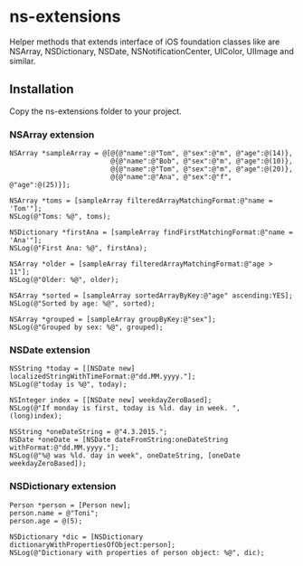 # ns-extensions
Helper methods that extends interface of iOS foundation classes like are NSArray, NSDictionary, NSDate, NSNotificationCenter, UIColor, UIImage and similar.

## Installation

Copy the ns-extensions folder to your project.

### NSArray extension

    NSArray *sampleArray = @[@{@"name":@"Tom", @"sex":@"m", @"age":@(14)},
                             @{@"name":@"Bob", @"sex":@"m", @"age":@(10)},
                             @{@"name":@"Tom", @"sex":@"m", @"age":@(20)},
                             @{@"name":@"Ana", @"sex":@"f", @"age":@(25)}];
    
    NSArray *toms = [sampleArray filteredArrayMatchingFormat:@"name = 'Tom'"];
    NSLog(@"Toms: %@", toms);
    
    NSDictionary *firstAna = [sampleArray findFirstMatchingFormat:@"name = 'Ana'"];
    NSLog(@"First Ana: %@", firstAna);
    
    NSArray *older = [sampleArray filteredArrayMatchingFormat:@"age > 11"];
    NSLog(@"Older: %@", older);
    
    NSArray *sorted = [sampleArray sortedArrayByKey:@"age" ascending:YES];
    NSLog(@"Sorted by age: %@", sorted);
    
    NSArray *grouped = [sampleArray groupByKey:@"sex"];
    NSLog(@"Grouped by sex: %@", grouped);

### NSDate extension

    NSString *today = [[NSDate new] localizedStringWithTimeFormat:@"dd.MM.yyyy."];
    NSLog(@"today is %@", today);
    
    NSInteger index = [[NSDate new] weekdayZeroBased];
    NSLog(@"If monday is first, today is %ld. day in week. ", (long)index);
    
    NSString *oneDateString = @"4.3.2015.";
    NSDate *oneDate = [NSDate dateFromString:oneDateString withFormat:@"dd.MM.yyyy."];
    NSLog(@"%@ was %ld. day in week", oneDateString, [oneDate weekdayZeroBased]);
    
### NSDictionary extension

    Person *person = [Person new];
    person.name = @"Toni";
    person.age = @(5);
    
    NSDictionary *dic = [NSDictionary dictionaryWithPropertiesOfObject:person];
    NSLog(@"Dictionary with properties of person object: %@", dic);
